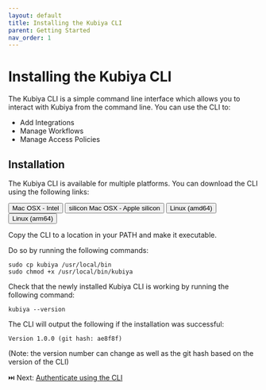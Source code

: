 ```yaml
---
layout: default
title: Installing the Kubiya CLI
parent: Getting Started
nav_order: 1
---
```

# Installing the Kubiya CLI

The Kubiya CLI is a simple command line interface which allows you to interact with Kubiya from the command line. You can use the CLI to:

* Add Integrations
* Manage Workflows
* Manage Access Policies

## Installation
The Kubiya CLI is available for multiple platforms. You can download the CLI using the following links:

<button onclick="example.com">Mac OSX - Intel</button> <button onclick="example.com">silicon Mac OSX - Apple silicon</button> <button onclick="example.com"> Linux (amd64) </button> <button onclick="example.com">Linux (arm64)</button>

Copy the CLI to a location in your PATH and make it executable.

Do so by running the following commands:

    sudo cp kubiya /usr/local/bin
    sudo chmod +x /usr/local/bin/kubiya

Check that the newly installed Kubiya CLI is working by running the following command:

    kubiya --version

The CLI will output the following if the installation was successful:

    Version 1.0.0 (git hash: ae8f8f)

(Note: the version number can change as well as the git hash based on the version of the CLI)

⏭️ Next: [Authenticate using the CLI](Authenticating_Kubiya_from_the_CLI)

